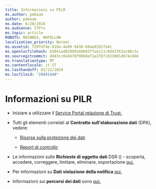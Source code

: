 ```yaml
---
title: Informazioni su PILR
ms.author: pebaum
author: pebaum
ms.date: 6/28/2018
ms.audience: ITPro
ms.topic: article
ROBOTS: NOINDEX, NOFOLLOW
localization_priority: Normal
ms.assetid: 729fdf4e-810a-4a99-9438-60ae8291fe4c
ms.openlocfilehash: b3041ad829993480937fae111c9d43762ac86c3c
ms.sourcegitcommit: dd43cc0a9470f98b8ef2a3787c823801d674c666
ms.translationtype: MT
ms.contentlocale: it-IT
ms.lasthandoff: 02/12/2019
ms.locfileid: "29941440"
---
```

# <a name="information-about-gdpr"></a>Informazioni su PILR

- Iniziare a utilizzare il [Service Portal relazione di Trust.](https://servicetrust.microsoft.com/ViewPage/GDPRGetStarted)
    
- Tutti gli elementi correlati al **Contratto sull'elaborazione dati** (DPA), vedere: 
    
  - [Risorse sulla protezione dei dati](https://servicetrust.microsoft.com/ViewPage/TrustDocuments)
    
  - [Report di controllo](https://servicetrust.microsoft.com/ViewPage/MSComplianceGuide)
    
- Le informazioni sulle **Richieste di oggetto dati** DSR () - scoperta, accedere, correggere, limitare, eliminare, esportazione [qui.](https://docs.microsoft.com/microsoft-365/compliance/gdpr-dsr-office365)
    
- Per informazioni su **Dati violazione della notifica** [qui.](https://servicetrust.microsoft.com/ViewPage/GDPRBreach)
    
- Informazioni sui **percorsi dei dati** sono [qui.](https://products.office.com/where-is-your-data-located?ms.officeurl=datamaps&amp;geo=All#All)
    

